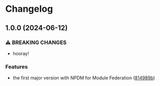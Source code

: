 # Changelog

## 1.0.0 (2024-06-12)


### ⚠ BREAKING CHANGES

* hooray!

### Features

* the first major version with NPDM for Module Federation ([814989b](https://github.com/npdmjs/module-federation/commit/814989b5dd7d81f711cf64e311c3f7b1a049cd76))
